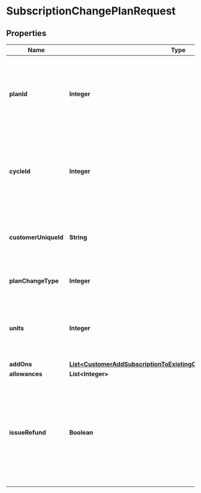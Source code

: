 

# SubscriptionChangePlanRequest


## Properties

| Name | Type | Description | Notes |
|------------ | ------------- | ------------- | -------------|
|**planId** | **Integer** | The unique identifier of the plan that you want to change the subscription to in the Billsby platform |  |
|**cycleId** | **Integer** | The unique identifier of the cycle that you want to change the subscription to in the Billsby platform |  |
|**customerUniqueId** | **String** | The unique identifier of the subscription in the Billsby platform |  |
|**planChangeType** | **Integer** | Immediate &#x3D; 1 OnRenewal &#x3D; 2 |  [optional] |
|**units** | **Integer** | The number of units required (for cycles with mulitple units allowed) |  [optional] |
|**addOns** | [**List&lt;CustomerAddSubscriptionToExistingCustomerRequestAddOnsInner&gt;**](CustomerAddSubscriptionToExistingCustomerRequestAddOnsInner.md) |  |  [optional] |
|**allowances** | **List&lt;Integer&gt;** |  |  [optional] |
|**issueRefund** | **Boolean** | In case of immediate change, this will apply a refund into the first invoice of the new plan based on the prorated amount of the current plan |  [optional] |




